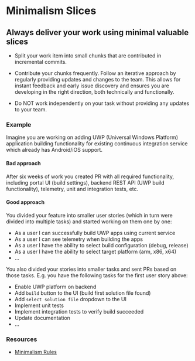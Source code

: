 # Minimalism Slices

## Always deliver your work using minimal valuable slices

- Split your work item into small chunks that are contributed in incremental commits.

- Contribute your chunks frequently. Follow an iterative approach by regularly providing updates and changes to the team. This allows for instant feedback and early issue discovery and ensures you are developing in the right direction, both technically and functionally.

- Do NOT work independently on your task without providing any updates to your team.

### Example

Imagine you are working on adding UWP (Universal Windows Platform) application building functionality for existing continuous integration service which already has Android/iOS support.

#### Bad approach

After six weeks of work you created PR with all required functionality, including portal UI (build settings), backend REST API (UWP build functionality), telemetry, unit and integration tests, etc.

#### Good approach

You divided your feature into smaller user stories (which in turn were divided into multiple tasks) and started working on them one by one:

- As a user I can successfully build UWP apps using current service
- As a user I can see telemetry when building the apps
- As a user I have the ability to select build configuration (debug, release)
- As a user I have the ability to select target platform (arm, x86, x64)
- ...

You also divided your stories into smaller tasks and sent PRs based on those tasks.
E.g. you have the following tasks for the first user story above:

- Enable UWP platform on backend
- Add `build` button to the UI (build first solution file found)
- Add `select solution file` dropdown to the UI
- Implement unit tests
- Implement integration tests to verify build succeeded
- Update documentation
- ...

### Resources

- [Minimalism Rules](http://minifesto.org/)
